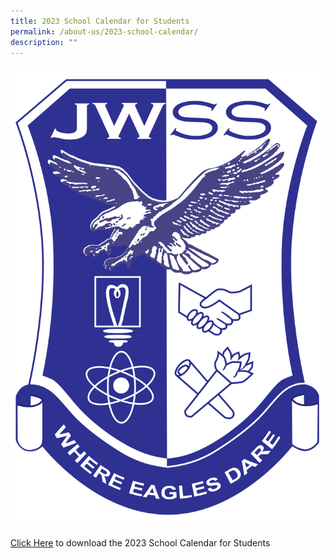 ```yaml
---
title: 2023 School Calendar for Students
permalink: /about-us/2023-school-calendar/
description: ""
---
```

![](/images/JWSS%20School%20Crest.png)


[Click Here](/files/About%20Us/School%20Calendar/2023%20jwss%20calendar%20aug%202.pdf) to download the 2023 School Calendar for Students